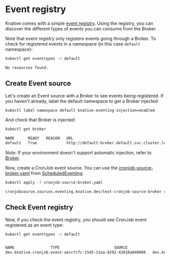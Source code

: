 # Event registry

Knative comes with a simple [event registry](https://knative.dev/docs/eventing/event-registry/). Using the registry, you can discover the different types of events you can consume from the Broker.

Note that event registry only registers events going through a Broker. To check for registered events in a namespace (in this case `default` namespace):

```bash
kubectl get eventtypes -n default

No resources found.
```

## Create Event source

Let's create an Event source with a Broker to see events being registered. If you haven't already, label the default namespace to get a Broker injected:

```bash
kubectl label namespace default knative-eventing-injection=enabled
```

And check that Broker is injected:

```bash
kubectl get broker

NAME      READY   REASON   URL
default   True             http://default-broker.default.svc.cluster.local
```

*Note:* If your environment doesn't support automatic injection, refer to [Broker](broker.md).

Now, create a CronJob event source. You can use the [cronjob-source-broker.yaml](../eventing/cronjob/cronjob-source-broker.yaml) from [ScheduledEventing](scheduledeventing.md).

```bash
kubectl apply -f cronjob-source-broker.yaml

cronjobsource.sources.eventing.knative.dev/test-cronjob-source-broker created
```

## Check Event registry

Now, if you check the event registry, you should see CronJob event registered as an event type:

```bash
kubectl get eventtypes -n default


NAME                TYPE                        SOURCE
dev.knative.cronjob.event-aeccfcfc-15d5-11ea-8292-42010a840008   dev.knative.cronjob.event
```
